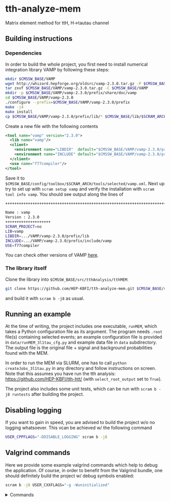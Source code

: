 # tth-analyze-mem

Matrix element method for ttH, H->tautau channel

## Building instructions

### Dependencies

In order to build the whole project, you first need to install numerical integration library VAMP by following these steps:

```bash
mkdir $CMSSW_BASE/VAMP
wget http://whizard.hepforge.org/oldsrc/vamp-2.3.0.tar.gz -P $CMSSW_BASE/VAMP
tar zxvf $CMSSW_BASE/VAMP/vamp-2.3.0.tar.gz -C $CMSSW_BASE/VAMP
mkdir -p $CMSSW_BASE/VAMP/vamp-2.3.0/prefix/share/doc/vamp
cd $CMSSW_BASE/VAMP/vamp-2.3.0
./configure --prefix=$CMSSW_BASE/VAMP/vamp-2.3.0/prefix
make -j4
make install
cp $CMSSW_BASE/VAMP/vamp-2.3.0/prefix/lib/* $CMSSW_BASE/lib/$SCRAM_ARCH
```

Create a new file with the following contents

```xml
<tool name="vamp" version="2.3.0">
  <lib name="vamp"/>
  <client>
    <environment name="LIBDIR"  default="$CMSSW_BASE/VAMP/vamp-2.3.0/prefix/lib"         />
    <environment name="INCLUDE" default="$CMSSW_BASE/VAMP/vamp-2.3.0/prefix/include/vamp"/>
  </client>
  <use name="f77compiler"/>
</tool>
```

Save it to `$CMSSW_BASE/config/toolbox/$SCRAM_ARCH/tools/selected/vamp.xml`. Next up try to set up with `scram setup vamp` and verify the installation with `scram tool info vamp`. You should see output along the lines of

```bash
+++++++++++++++++++++++++++++++++++++++++++++++++++++++++++++++++++++++++++++

Name : vamp
Version : 2.3.0
++++++++++++++++++++
SCRAM_PROJECT=no
LIB=vamp
LIBDIR=.../VAMP/vamp-2.3.0/prefix/lib
INCLUDE=.../VAMP/vamp-2.3.0/prefix/include/vamp
USE=f77compiler
```
You can check other versions of VAMP [here](http://whizard.hepforge.org/vamp.html).

### The library itself

Clone the library into `$CMSSW_BASE/src/tthAnalysis/tthMEM`:

```bash
git clone https://github.com/HEP-KBFI/tth-analyze-mem.git $CMSSW_BASE/src/tthAnalysis/tthMEM
```

and build it with `scram b -j8` as usual.

## Running an example

At the time of writing, the project includes one executable, `runMEM`, which takes a Python configuration file as its argument. The program needs `.root` file(s) containing selected events; an example configuration file is provided in `data/runMEM_3l1tau_cfg.py` and example data file in `data` subdirectory. The output file is the original file + signal and background probabilities found with the MEM.

In order to run the MEM via SLURM, one has to call `python createJobs_3l1tau.py` in any directory and follow instructions on screen. Note that this assumes you have run the tth analysis: https://github.com/HEP-KBFI/tth-htt/ (with `select_root_output` set to `True`).

The project also includes some unit tests, which can be run with `scram b -j8 runtests` after building the project.

## Disabling logging

If you want to gain in speed, you are advised to build the project w/o no logging whatsoever. This vcan be achieved w/ the following command
```bash
USER_CPPFLAGS="-DDISABLE_LOGGING" scram b -j8
```

## Valgrind commands

Here we provide some example valgrind commands which help to debug the application. Of course, in order to benefit from the Valgrind bundle, one should definitely build the project w/ debug symbols enabled:
```bash
scram b -j8 USER_CXXFLAGS="-g -Wuninitialized"
```

<details>
<summary>Commands</summary>

Memory leak detection:
```bash
valgrind --tool=memcheck `cmsvgsupp`                               \
--suppressions=$CMSSW_BASE/src/tthAnalysis/tthMEM/data/tthMEM.supp \
--leak-check=yes                                                   \
--show-reachable=yes                                               \
--num-callers=20                                                   \
--track-fds=yes                                                    \
--track-origins=yes                                                \
--log-file="valgrind.log"                                          \
runMEM_3l1tau python/runMEM_3l1tau_2016_cfg.py                     \
&> out.log
```
The second line suppresses leaks from 3rd party libraries linked to `runMEM_3l1tau`. If you only see Python-related leaks, then you're good.

Memory consumption:
```bash
valgrind --tool=massif                         \
--depth=40                                     \
--time-stamp=yes                               \
--time-unit=ms                                 \
--threshold=0.1                                \
runMEM_3l1tau python/runMEM_3l1tau_2016_cfg.py \
&> out.log
```

Callgraph:
```bash
valgrind --tool=callgrind                      \
runMEM_3l1tau python/runMEM_3l1tau_2016_cfg.py \
&> out.log
```
</details>
